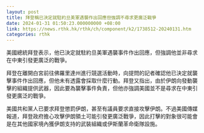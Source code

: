 ```yaml
---
layout: post
title: 拜登稱已決定就駐約旦美軍遇襲作出回應但強調不尋求更廣泛戰爭
date: 2024-01-31 01:50:23.000000000 +08:00
link: https://news.rthk.hk/rthk/ch/component/k2/1738512-20240131.htm
categories: rthk
---
```


美國總統拜登表示，他已決定就駐約旦美軍遇襲事件作出回應，但強調他並非尋求在中東引發更廣泛的戰爭。

拜登在離開白宮前往佛羅里達州進行競選活動時，向提問的記者確認他已決定就襲擊事件作出回應，但他未有透露會採取什麼行動。拜登又指出，由於伊朗向發動襲擊的組織提供武器，因此要為襲擊事件負責，但他亦強調美國並不是尋求在中東引發更廣泛的戰爭。

美國共和黨人已要求拜登懲罰伊朗，甚至有議員要求直接攻擊伊朗。不過美國傳媒報道，拜登政府擔心攻擊伊朗領土可能引發更廣泛戰爭，因此打擊的對象很可能會是在其他國家境內獲伊朗支持的武裝組織或伊斯蘭革命衛隊設施。
